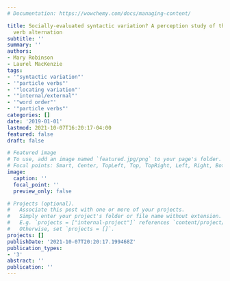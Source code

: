 ```yaml
---
# Documentation: https://wowchemy.com/docs/managing-content/

title: Socially-evaluated syntactic variation? A perception study of the English particle
  verb alternation
subtitle: ''
summary: ''
authors:
- Mary Robinson
- Laurel MacKenzie
tags:
- '"syntactic variation"'
- '"particle verbs"'
- '"locating variation"'
- '"internal/external"'
- '"word order"'
- '"particle verbs"'
categories: []
date: '2019-01-01'
lastmod: 2021-10-07T16:20:17-04:00
featured: false
draft: false

# Featured image
# To use, add an image named `featured.jpg/png` to your page's folder.
# Focal points: Smart, Center, TopLeft, Top, TopRight, Left, Right, BottomLeft, Bottom, BottomRight.
image:
  caption: ''
  focal_point: ''
  preview_only: false

# Projects (optional).
#   Associate this post with one or more of your projects.
#   Simply enter your project's folder or file name without extension.
#   E.g. `projects = ["internal-project"]` references `content/project/deep-learning/index.md`.
#   Otherwise, set `projects = []`.
projects: []
publishDate: '2021-10-07T20:20:17.199468Z'
publication_types:
- '3'
abstract: ''
publication: ''
---
```

